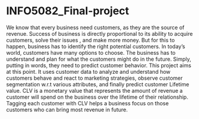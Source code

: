 # INFO5082_Final-project
We know that every business need customers, as they are the source of revenue. Success of business is directly proportional to its ability to acquire customers, solve their issues , and make more money. But for this to happen, business has to identify the right potential customers. In today’s world, customers have many options to choose. The business has to understand and plan for what the customers might do in the future. Simply, putting in words, they need to predict customer behavior. This project aims at this point. It uses customer data to analyze and understand how customers behave and react to marketing strategies, observe customer segmentation w.r.t various attributes, and finally predict customer Lifetime value. CLV is a monetary value that represents the amount of revenue a customer will spend on the business over the lifetime of their relationship. Tagging each customer with CLV helps a business focus on those customers who can bring most revenue in future.
